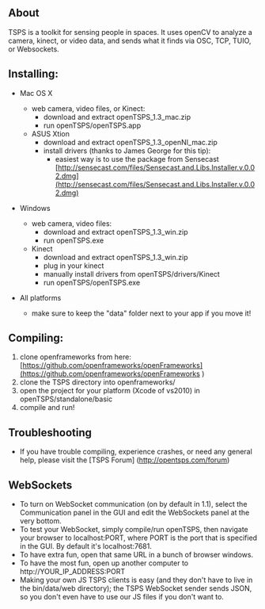 About
------------
TSPS is a toolkit for sensing people in spaces. It uses openCV to analyze a camera, kinect, or video data, and sends what it finds via OSC, TCP, TUIO, or Websockets. 

Installing:
------------

* Mac OS X
  * web camera, video files, or Kinect: 
    * download and extract openTSPS_1.3_mac.zip
    * run openTSPS/openTSPS.app
  * ASUS Xtion
    * download and extract openTSPS_1.3_openNI_mac.zip
    * install drivers (thanks to James George for this tip):
      * easiest way is to use the package from Sensecast [http://sensecast.com/files/Sensecast.and.Libs.Installer.v.0.02.dmg](http://sensecast.com/files/Sensecast.and.Libs.Installer.v.0.02.dmg)   

* Windows
  * web camera, video files: 
    * download and extract openTSPS_1.3_win.zip
    * run openTSPS.exe
  * Kinect
    * download and extract openTSPS_1.3_win.zip
    * plug in your kinect
    * manually install drivers from openTSPS/drivers/Kinect
    * run openTSPS/openTSPS.exe

* All platforms
  * make sure to keep the "data" folder next to your app if you move it!  

Compiling:
------------
1. clone openframeworks from here: [https://github.com/openframeworks/openFrameworks](https://github.com/openframeworks/openFrameworks )
2. clone the TSPS directory into openframeworks/
3. open the project for your platform (Xcode of vs2010) in openTSPS/standalone/basic
4. compile and run!

Troubleshooting
------------
* If you have trouble compiling, experience crashes, or need any general help, please visit the [TSPS Forum] (http://opentsps.com/forum)

WebSockets
------------
* To turn on WebSocket communication (on by default in 1.1), select the Communication panel in the GUI and edit the WebSockets panel at the very bottom.
* To test your WebSocket, simply compile/run openTSPS, then navigate your browser to localhost:PORT, where PORT is the port that is specified in the GUI. By default it's localhost:7681.
* To have extra fun, open that same URL in a bunch of browser windows.
* To have the most fun, open up another computer to http://YOUR_IP_ADDRESS:PORT
* Making your own JS TSPS clients is easy (and they don't have to live in the bin/data/web directory); the TSPS WebSocket sender sends JSON, so you don't even have to use our JS files if you don't want to.